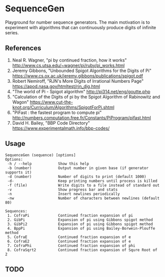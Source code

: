 # SequenceGen #
Playground for number sequence generators. The main motivation is to experiment with
algorithms that can continuously produce digits of infinite series.

## References ###
1. Neal R. Wagner, "pi by continued fraction, how it works"
   http://www.cs.utsa.edu/~wagner/pi/ruby/pi_works.html
1. Jeremy Gibbons, "Unbounded Spigot Algorithms for the Digits of Pi"
   https://www.cs.ox.ac.uk/jeremy.gibbons/publications/spigot.pdf
1. Robert Nemiroff, "RJN's More Digits of Irrational Numbers Page"
   https://apod.nasa.gov/htmltest/rjn_dig.html
1. "The world of Pi - Spigot algorithm"
   http://pi314.net/eng/goutte.php
1. "Calculation of the Digits of pi by the Spigot Algorithm of Rabinowitz and Wagon"
   https://www.cut-the-knot.org/Curriculum/Algorithms/SpigotForPi.shtml
1. "PiFast : the fastest program to compute pi"
   http://numbers.computation.free.fr/Constants/PiProgram/pifast.html
1. David H. Bailey, "BBP Code Directory"
   https://www.experimentalmath.info/bbp-codes/

## Usage ##
```
SequenceGen (sequence) [options]
Options:
 -h / --help            Show this help
 -b (number)            Output number in given base (if generator supports it)
 -d (number)            Number of digits to print (default 1000)
 -d-                    Keep printing numbers until process is killed
 -f (file)              Write digits to a file instead of standard out
 -v                     Show progress bar and stats
 -n                     Insert newlines periodically
 -nw                    Number of characters between newlines (default 80)

Sequences:
 1. CofraPi             Continued fraction expansion of pi
 2. GibPi               Expansion of pi using Gibbons spigot method
 3. GibPi2              Expansion of pi using Gibbons spigot method
 4. BppPi               Expansion of pi using Bailey-Borwein-Plouffe method
 5. CofraE              Continued fraction expansion of e
 6. CofraE2             Continued fraction expansion of e
 7. CofraPhi            Continued fraction expansion of phi
 8. CofraSqrt2          Continued fraction expansion of Squre Root of 2
```

## TODO ##
